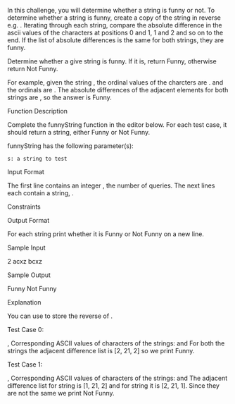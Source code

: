 In this challenge, you will determine whether a string is funny or not. To determine whether a string is funny, create a copy of the string in reverse e.g. . Iterating through each string, compare the absolute difference in the ascii values of the characters at positions 0 and 1, 1 and 2 and so on to the end. If the list of absolute differences is the same for both strings, they are funny.

Determine whether a give string is funny. If it is, return Funny, otherwise return Not Funny.

For example, given the string , the ordinal values of the charcters are . and the ordinals are . The absolute differences of the adjacent elements for both strings are , so the answer is Funny.

Function Description

Complete the funnyString function in the editor below. For each test case, it should return a string, either Funny or Not Funny.

funnyString has the following parameter(s):

    s: a string to test

Input Format

The first line contains an integer , the number of queries.
The next lines each contain a string, .

Constraints

Output Format

For each string print whether it is Funny or Not Funny on a new line.

Sample Input

2
acxz
bcxz

Sample Output

Funny
Not Funny

Explanation

You can use to store the reverse of .

Test Case 0:

,
Corresponding ASCII values of characters of the strings:
and
For both the strings the adjacent difference list is [2, 21, 2] so we print Funny.

Test Case 1:

,
Corresponding ASCII values of characters of the strings:
and
The adjacent difference list for string is [1, 21, 2] and for string it is [2, 21, 1]. Since they are not the same we print Not Funny. 
